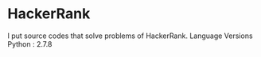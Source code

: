 # HackerRank
I put source codes that solve problems of HackerRank.
Language Versions
Python : 2.7.8

